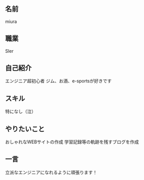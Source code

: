 ## 名前

miura

## 職業

SIer

## 自己紹介

エンジニア超初心者
ジム、お酒、e-sportsが好きです

## スキル

特になし（泣）

## やりたいこと

おしゃれなWEBサイトの作成
学習記録等の軌跡を残すブログを作成

## 一言

立派なエンジニアになれるように頑張ります！
